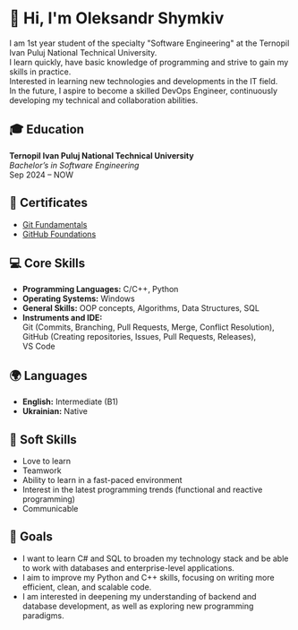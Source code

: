 # 👋 Hi, I'm Oleksandr Shymkiv

I am 1st year student of the specialty "Software Engineering" at the Ternopil Ivan Puluj National Technical University.  
I learn quickly, have basic knowledge of programming and strive to gain my skills in practice.  
Interested in learning new technologies and developments in the IT field.   
In the future, I aspire to become a skilled DevOps Engineer, continuously developing my technical and collaboration abilities.

## 🎓 Education

**Ternopil Ivan Puluj National Technical University**  
_Bachelor’s in Software Engineering_  
Sep 2024 – NOW


## 📜 Certificates

- [Git Fundamentals](https://www.datacamp.com/statement-of-accomplishment/track/c02a4b5ac7733f5d8b1ad672871b93514957ff5c?raw=1)
- [GitHub Foundations](https://www.datacamp.com/statement-of-accomplishment/track/07522b82b617f1849dc7801373c45c53b1579fb7?raw=1)



## 💻 Core Skills

- **Programming Languages:** C/C++, Python
- **Operating Systems:** Windows
- **General Skills:** OOP concepts, Algorithms, Data Structures, SQL
- **Instruments and IDE:**  
  Git (Commits, Branching, Pull Requests, Merge, Conflict Resolution),  
  GitHub (Creating repositories, Issues, Pull Requests, Releases),  
  VS Code



## 🌍 Languages

- **English:** Intermediate (B1)
- **Ukrainian:** Native



## 🤝 Soft Skills

- Love to learn
- Teamwork
- Ability to learn in a fast-paced environment
- Interest in the latest programming trends (functional and reactive programming)
- Communicable



## 🎯 Goals

- I want to learn C# and SQL to broaden my technology stack and be able to work with databases and enterprise-level applications.
- I aim to improve my Python and C++ skills, focusing on writing more efficient, clean, and scalable code.
- I am interested in deepening my understanding of backend and database development, as well as exploring new programming paradigms.

